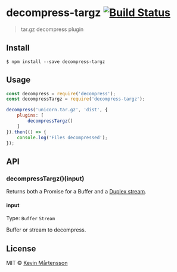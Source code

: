 # decompress-targz [![Build Status](https://travis-ci.org/kevva/decompress-targz.svg?branch=master)](https://travis-ci.org/kevva/decompress-targz)

> tar.gz decompress plugin


## Install

```
$ npm install --save decompress-targz
```


## Usage

```js
const decompress = require('decompress');
const decompressTargz = require('decompress-targz');

decompress('unicorn.tar.gz', 'dist', {
	plugins: [
		decompressTargz()
	]
}).then(() => {
	console.log('Files decompressed');
});
```


## API

### decompressTargz()(input)

Returns both a Promise for a Buffer and a [Duplex stream](https://nodejs.org/api/stream.html#stream_class_stream_duplex).

#### input

Type: `Buffer` `Stream`

Buffer or stream to decompress.


## License

MIT © [Kevin Mårtensson](https://github.com/kevva)
